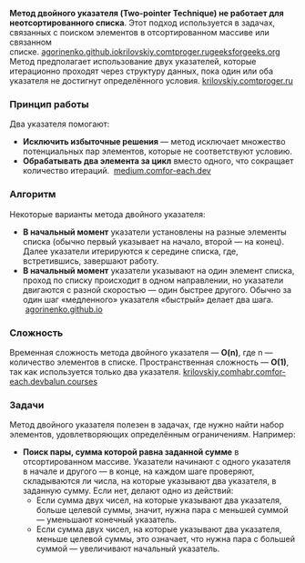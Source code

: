 **Метод двойного указателя (Two-pointer Technique) не работает для неотсортированного списка**. Этот подход используется в задачах, связанных с поиском элементов в отсортированном массиве или связанном списке. [agorinenko.github.io](https://agorinenko.github.io/data-structures-and-algorithms/tutorial/two_pointers.html)[krilovskiy.com](https://krilovskiy.com/posts/algo-patterns-two-pointers/)[tproger.ru](https://tproger.ru/translations/14-templates-to-answer-interview-questions)[geeksforgeeks.org](https://tr-page.yandex.ru/translate?lang=en-ru&url=https%3A%2F%2Fwww.geeksforgeeks.org%2Fwhen-should-i-use-two-pointer-approach%2F)
Метод предполагает использование двух указателей, которые итерационно проходят через структуру данных, пока один или оба указателя не достигнут определённого условия. [krilovskiy.com](https://krilovskiy.com/posts/algo-patterns-two-pointers/)[tproger.ru](https://tproger.ru/translations/14-templates-to-answer-interview-questions)
### Принцип работы
Два указателя помогают:
- **Исключить избыточные решения** — метод исключает множество потенциальных пар элементов, которые не соответствуют условию.
- **Обрабатывать два элемента за цикл** вместо одного, что сокращает количество итераций.
 [medium.com](https://medium.com/swlh/two-pointer-technique-solving-array-problems-at-light-speed-56a77ee83d16)[for-each.dev](https://for-each.dev/lessons/b/-java-two-pointer-technique)
### Алгоритм
Некоторые варианты метода двойного указателя:
- **В начальный момент** указатели установлены на разные элементы списка (обычно первый указывает на начало, второй — на конец). Далее указатели итерируются к середине списка, где, встретившись, завершают работу.
- **В начальный момент** указатели указывают на один элемент списка, проход по списку происходит в одном направлении, но указатели двигаются с разной скоростью — один быстрее другого. Обычно за один шаг «медленного» указателя «быстрый» делает два шага.
 [agorinenko.github.io](https://agorinenko.github.io/data-structures-and-algorithms/tutorial/two_pointers.html)
### Сложность
Временная сложность метода двойного указателя — **O(n)**, где n — количество элементов в списке. Пространственная сложность — **O(1)**, так как используется только два указателя. [krilovskiy.com](https://krilovskiy.com/posts/algo-patterns-two-pointers/)[habr.com](https://habr.com/ru/articles/838270/)[for-each.dev](https://for-each.dev/lessons/b/-java-two-pointer-technique)[balun.courses](https://balun.courses/tpost/gu6uo9xro1-metod-dvuh-ukazatelei-na-primerah-chasto)
### Задачи
Метод двойного указателя полезен в задачах, где нужно найти набор элементов, удовлетворяющих определённым ограничениям. Например:
- **Поиск пары, сумма которой равна заданной сумме** в отсортированном массиве. Указатели начинают с одного указателя в начале и другого — в конце, на каждом шаге проверяют, складываются ли числа, на которые указывают два указателя, в заданную сумму. Если нет, делают одно из действий:
    - Если сумма двух чисел, на которые указывают два указателя, больше целевой суммы, значит, нужна пара с меньшей суммой — уменьшают конечный указатель.
    - Если сумма двух чисел, на которые указывают два указателя, меньше целевой суммы, это означает, что нужна пара с большей суммой — увеличивают начальный указатель.
